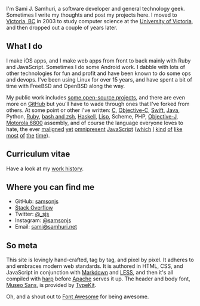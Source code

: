 I'm Sami J. Samhuri, a software developer and general technology geek. Sometimes
I write my thoughts and post my projects here. I moved to [Victoria, BC][vic]
in 2003 to study computer science at the [University of Victoria][uvic], and
then dropped out a couple of years later.

[vic]: http://en.wikipedia.org/wiki/Victoria,_British_Columbia
[uvic]: http://uvic.ca


## What I do

I make iOS apps, and I make web apps from front to back mainly with Ruby and
JavaScript. Sometimes I do some Android work. I dabble with lots of other technologies
for fun and profit and have been known to do some ops and devops. I've been using
Linux for over 15 years, and have spent a bit of time with 
FreeBSD and OpenBSD along the way.

My public work includes [some open-source projects][proj], and there are even
more on [GitHub][] but you'll have to wade through ones that I've forked from
others. At some point or other I've written: [C][], [Objective-C][objc],
[Swift][], [Java][], Python, [Ruby][], [bash and zsh][sh], [Haskell][], [Lisp][],
Scheme, PHP, [Objective-J][objj], [Motorola 6800][m6800] assembly, and of course the language everyone loves to hate, the ever
[maligned][pusher]
[yet][repl-edit]
[omnipresent][format]
[JavaScript][strftime]
([which][nw]
[I][kwikemon]
[kind][deferred]
[of][gitter]
[like][batteries]
[most][deferredviz]
[of][elisp]
[the][mojoext]
[time][node]).

[proj]: /projects
[GitHub]: https://github.com/samsonjs
[C]: /projects/lake
[objc]: https://github.com/samsonjs/samhuri.net-ios
[Swift]: https://github.com/krzysztofzablocki/KZLinkedConsole/commits?author=samsonjs
[Java]: /i-dont-write-java-for-fun
[Ruby]: /projects/compiler
[Haskell]: https://github.com/samsonjs/elschemo
[Lisp]: /projects/cheat.el
[objj]: https://github.com/samsonjs/cpwebsocket
[sh]: https://github.com/samsonjs/bin
[m6800]: https://en.wikipedia.org/wiki/Motorola_6800_family
[strftime]: /projects/strftime
[format]: https://github.com/samsonjs/format
[node]: https://github.com/samsonjs/node/commits?author=samsonjs
[repl-edit]: https://github.com/samsonjs/repl-edit
[pusher]: https://github.com/samsonjs/ThePusher
[nw]: https://github.com/samsonjs/NorthWatcher
[kwikemon]: https://github.com/samsonjs/kwikemon
[deferred]: https://github.com/samsonjs/deferred-js
[gitter]: https://github.com/samsonjs/gitter
[batteries]: https://github.com/samsonjs/batteries
[deferredviz]: https://github.com/samsonjs/DeferredVis-server
[elisp]: https://github.com/samsonjs/elisp.js
[mojoext]: https://github.com/samsonjs/Mojo.Ext

## Curriculum vitae

Have a look at my [work history](/cv).

## Where you can find me

- GitHub: [samsonjs][gh]
- [Stack Overflow][so]
- Twitter: [@_sjs][twttr]
- Instagram: [@samsonjs][ig]
- Email: [sami@samhuri.net][email]

[gh]: https://github.com/samsonjs
[so]: http://stackoverflow.com/users/188752/sami-samhuri
[twttr]: https://twitter.com/_sjs
[ig]: https://www.instagram.com/samsonjs/
[email]: mailto:sami@samhuri.net

## So meta

This site is lovingly hand-crafted, tag by tag, and pixel by pixel. It adheres to
and embraces modern web standards. It is authored in HTML, CSS, and JavaScript
in conjunction with [Markdown][Markdown] and [LESS][], and then it's all
compiled with [harp][] before [Apache][] serves it up. The header and body font,
[Museo Sans][Museo], is provided by [TypeKit][].

[Markdown]: http://daringfireball.net/projects/markdown/
[LESS]: http://lesscss.org
[harp]: http://harpjs.com
[Apache]: http://apache.org
[Museo]: http://www.exljbris.com/museosans.html
[TypeKit]: https://typekit.com/fonts

Oh, and a shout out to [Font Awesome][fa] for being awesome.
<i class="fa fa-thumbs-up" style="color: #ccc"></i>

[fa]: http://fontawesome.io
